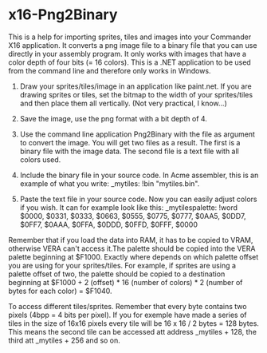 # x16-Png2Binary
This is a help for importing sprites, tiles and images into your Commander X16 application. It converts a png image file to a binary file that you can use directly in your assembly program. It only works with images that have a color depth of four bits (= 16 colors). This is a .NET application to be used from the command line and therefore only works in Windows.

1. Draw your sprites/tiles/image in an application like paint.net. If you are drawing sprites or tiles, set the bitmap to the width of your sprites/tiles and then place them all vertically. (Not very practical, I know...)

2. Save the image, use the png format with a bit depth of 4.

3. Use the command line application Png2Binary with the file as argument to convert the image. You will get two files as a result. The first is a binary file with the image data. The second file is a text file with all colors used.

4. Include the binary file in your source code. In Acme assembler, this is an example of what you write: _mytiles: !bin "mytiles.bin". 

5. Paste the text file in your source code. Now you can easily adjust colors if you wish. It can for example look like this:
_mytilespalette: !word $0000, $0331, $0333, $0663, $0555, $0775, $0777, $0AA5, $0DD7, $0FF7, $0AAA, $0FFA, $0DDD, $0FFD, $0FFF, $0000

Remember that if you load the data into RAM, it has to be copied to VRAM, otherwise VERA can't access it.The palette should be copied into the VERA palette beginning at $F1000. Exactly where depends on which palette offset you are using for your sprites/tiles. For example, if sprites are using a palette offset of two, the palette should be copied to a destination beginning at $F1000 + 2 (offset) * 16 (number of colors) * 2 (number of bytes for each color) = $F1040.   

To access different tiles/sprites. Remember that every byte contains two pixels (4bpp = 4 bits per pixel). If you for exemple have made a series of tiles in the size of 16x16 pixels every tile will be 16 x 16 / 2 bytes = 128 bytes. This means the second tile can be accessed att address _mytiles + 128, the third att _mytiles + 256 and so on.

